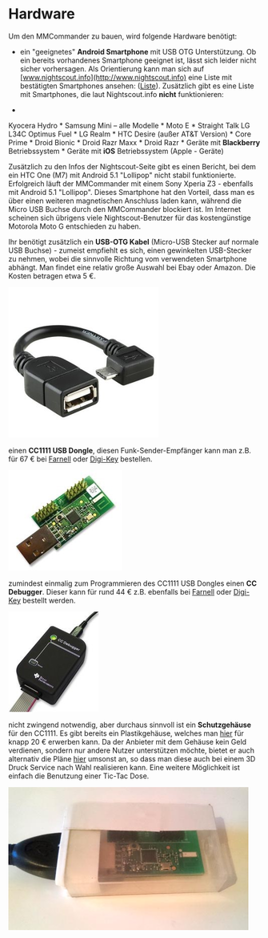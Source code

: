 # Hardware

Um den MMCommander zu bauen, wird folgende Hardware benötigt:

- ein "geeignetes" **Android Smartphone** mit USB OTG Unterstützung. Ob ein bereits vorhandenes Smartphone geeignet ist, lässt sich leider nicht sicher vorhersagen. Als Orientierung kann man sich auf [www.nightscout.info](http://www.nightscout.info) eine Liste mit bestätigten Smartphones ansehen: ([Liste](http://www.nightscout.info/wp-content/uploads/2015/02/Nightscout-OTG-Database_CGMitC.xlsx.pdf)). Zusätzlich gibt es eine Liste mit Smartphones, die laut Nightscout.info **nicht** funktionieren:

 
* 
Kyocera Hydro 
* 
Samsung Mini – alle Modelle
* 
Moto E
* 
Straight Talk LG L34C Optimus Fuel
* 
LG Realm
* 
HTC Desire (außer AT&T Version)
* 
Core Prime
* 
Droid Bionic
* 
Droid Razr Maxx
* 
Droid Razr
* 
Geräte mit **Blackberry** Betriebssystem
* 
Geräte mit **iOS** Betriebssystem (Apple - Geräte)

Zusätzlich zu den Infos der Nightscout-Seite gibt es einen Bericht, bei dem ein HTC One (M7) mit Android 5.1 "Lollipop" nicht stabil funktionierte. Erfolgreich läuft der MMCommander mit einem Sony Xperia Z3 - ebenfalls mit Android 5.1 "Lollipop". Dieses Smartphone hat den Vorteil, dass man es über einen weiteren magnetischen Anschluss laden kann, während die Micro USB Buchse durch den MMCommander blockiert ist. Im Internet scheinen sich übrigens viele Nightscout-Benutzer für das kostengünstige Motorola Moto G entschieden zu haben.  


Ihr benötigt zusätzlich ein **USB-OTG Kabel** (Micro-USB Stecker  auf normale USB  Buchse) - zumeist empfiehlt es sich, einen gewinkelten USB-Stecker zu nehmen, wobei die sinnvolle Richtung vom verwendeten Smartphone abhängt. Man findet eine relativ große Auswahl bei Ebay oder Amazon. Die Kosten betragen etwa 5 €.

![usb_otgklein](../../images/enlite/usb-otgklein.jpg)

einen **CC1111 USB Dongle**, diesen Funk-Sender-Empfänger kann man z.B.  für 67 € bei [Farnell](http://de.farnell.com/texas-instruments/cc1111emk868-915/cc1111-rf-transceiver-eval-module/dp/2334589) oder [Digi-Key](http://www.digikey.de/product-detail/de/CC1111EMK868-915/296-22732-ND/1739551) bestellen.

![cc1111_dongle](../../images/enlite/CC1111.jpg)

zumindest einmalig zum Programmieren des CC1111 USB Dongles einen **CC Debugger**. Dieser kann für rund 44 € z.B. ebenfalls bei [Farnell](http://de.farnell.com/texas-instruments/cc-debugger/prog-debugger-f-rf-soc/dp/1752232?MER=baynote-1752232-pr) oder [Digi-Key](http://www.digikey.de/product-detail/de/CC-DEBUGGER/296-30207-ND/2231678) bestellt werden.

![ccdebugger](../../images/enlite/debugger.jpg)

nicht zwingend notwendig, aber durchaus sinnvoll ist ein **Schutzgehäuse** für den CC1111. Es gibt bereits ein Plastikgehäuse, welches man [hier](http://www.shapeways.com/product/PGQ26J9UG/ti-cc1111-rf-transceiver-protective-case?li=shop-results&optionId=40496519) für knapp 20 € erwerben kann. Da der Anbieter mit dem Gehäuse kein Geld verdienen, sondern nur andere Nutzer unterstützen möchte, bietet er auch alternativ die Pläne [hier](https://www.tinkercad.com/things/2TzPZp0T0p1-cc1111-stick-usb-cable-protector) umsonst an, so dass man diese auch bei einem 3D Druck Service nach Wahl realisieren kann.
Eine weitere Möglichkeit ist einfach die Benutzung einer Tic-Tac Dose.

![tictac](../../images/enlite/tictac.jpg)
